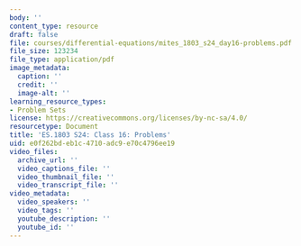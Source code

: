 ```yaml
---
body: ''
content_type: resource
draft: false
file: courses/differential-equations/mites_1803_s24_day16-problems.pdf
file_size: 123234
file_type: application/pdf
image_metadata:
  caption: ''
  credit: ''
  image-alt: ''
learning_resource_types:
- Problem Sets
license: https://creativecommons.org/licenses/by-nc-sa/4.0/
resourcetype: Document
title: 'ES.1803 S24: Class 16: Problems'
uid: e0f262bd-eb1c-4710-adc9-e70c4796ee19
video_files:
  archive_url: ''
  video_captions_file: ''
  video_thumbnail_file: ''
  video_transcript_file: ''
video_metadata:
  video_speakers: ''
  video_tags: ''
  youtube_description: ''
  youtube_id: ''
---
```

